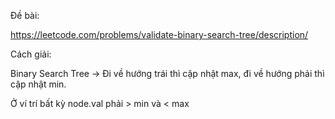 Đề bài:

https://leetcode.com/problems/validate-binary-search-tree/description/

Cách giải:

Binary Search Tree -> Đi về hướng trái thì cập nhật max, đi về hướng phải thì cập nhật min.

Ở ví trí bất kỳ node.val phải > min và < max